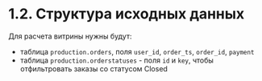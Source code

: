 # 1.2. Структура исходных данных

Для расчета витрины нужны будут: 
+ таблица `production.orders`, поля `user_id`, `order_ts`, `order_id`, `payment`
+ таблица `production.orderstatuses` - поля `id` и `key`, чтобы отфильтровать заказы со статусом Closed